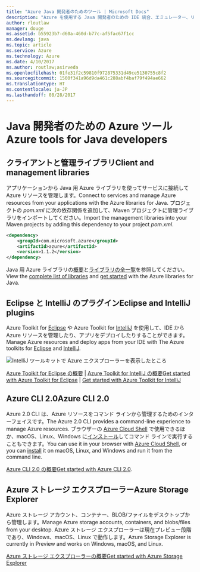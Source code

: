 ```yaml
---
title: "Azure Java 開発者のためのツール | Microsoft Docs"
description: "Azure を使用する Java 開発者のための IDE 統合、エミュレーター、リソース エクスプローラー、コマンド ライン インターフェイスについて取り上げます。"
author: rloutlaw
manager: douge
ms.assetid: b55923b7-d60a-460d-b77c-af5fac67f1cc
ms.devlang: java
ms.topic: article
ms.service: Azure
ms.technology: Azure
ms.date: 4/10/2017
ms.author: routlaw;asirveda
ms.openlocfilehash: 01fe31f2c59810f972875331d49ce5130755c8f2
ms.sourcegitcommit: 1500f341a96d9da461c288abf4baf79f494ae662
ms.translationtype: HT
ms.contentlocale: ja-JP
ms.lasthandoff: 08/28/2017
---
```

# <a name="azure-tools-for-java-developers"></a><span data-ttu-id="13285-103">Java 開発者のための Azure ツール</span><span class="sxs-lookup"><span data-stu-id="13285-103">Azure tools for Java developers</span></span>

## <a name="client-and-management-libraries"></a><span data-ttu-id="13285-104">クライアントと管理ライブラリ</span><span class="sxs-lookup"><span data-stu-id="13285-104">Client and management libraries</span></span>

<span data-ttu-id="13285-105">アプリケーションから Java 用 Azure ライブラリを使ってサービスに接続して Azure リソースを管理します。</span><span class="sxs-lookup"><span data-stu-id="13285-105">Connect to services and manage Azure resources from your applications with the Azure libraries for Java.</span></span> <span data-ttu-id="13285-106">プロジェクトの *pom.xml* に次の依存関係を追加して、Maven プロジェクトに管理ライブラリをインポートしてください。</span><span class="sxs-lookup"><span data-stu-id="13285-106">Import the management libraries into your Maven projects by adding this dependency to your project *pom.xml*.</span></span>

```XML
<dependency>
    <groupId>com.microsoft.azure</groupId>
    <artifactId>azure</artifactId>
    <version>1.1.2</version>
</dependency>
```

<span data-ttu-id="13285-107">Java 用 Azure ライブラリの[概要](java-sdk-azure-get-started.md)と[ライブラリの全一覧](java-sdk-azure-install.md)を参照してください。</span><span class="sxs-lookup"><span data-stu-id="13285-107">View the [complete list of libraries](java-sdk-azure-install.md) and [get started](java-sdk-azure-get-started.md) with the Azure libraries for Java.</span></span>

## <a name="eclipse-and-intellij-plugins"></a><span data-ttu-id="13285-108">Eclipse と IntelliJ のプラグイン</span><span class="sxs-lookup"><span data-stu-id="13285-108">Eclipse and IntelliJ plugins</span></span>

<span data-ttu-id="13285-109">Azure Toolkit for [Eclipse](https://docs.microsoft.com/azure/azure-toolkit-for-eclipse) や Azure Toolkit for [IntelliJ](https://docs.microsoft.com/azure/azure-toolkit-for-intellij) を使用して、IDE から Azure リソースを管理したり、アプリをデプロイしたりすることができます。</span><span class="sxs-lookup"><span data-stu-id="13285-109">Manage Azure resources and deploy apps from your IDE with The Azure toolkits for [Eclipse](https://docs.microsoft.com/azure/azure-toolkit-for-eclipse) and [IntelliJ](https://docs.microsoft.com/azure/azure-toolkit-for-intellij).</span></span>   

![IntelliJ ツールキットで Azure エクスプローラーを表示したところ](media/intelliJ-azure-explorer.png)

[<span data-ttu-id="13285-111">Azure Toolkit for Eclipse の概要](https://docs.microsoft.com/azure/app-service-web/app-service-web-eclipse-create-hello-world-web-app) | [Azure Toolkit for IntelliJ の概要</span><span class="sxs-lookup"><span data-stu-id="13285-111">Get started with Azure Toolkit for Eclipse](https://docs.microsoft.com/azure/app-service-web/app-service-web-eclipse-create-hello-world-web-app) | [Get started with Azure Toolkit for IntelliJ</span></span>](https://docs.microsoft.com/azure/app-service-web/app-service-web-intellij-create-hello-world-web-app) 

## <a name="azure-cli-20"></a><span data-ttu-id="13285-112">Azure CLI 2.0</span><span class="sxs-lookup"><span data-stu-id="13285-112">Azure CLI 2.0</span></span>

<span data-ttu-id="13285-113">Azure 2.0 CLI は、Azure リソースをコマンド ラインから管理するためのインターフェイスです。</span><span class="sxs-lookup"><span data-stu-id="13285-113">The Azure 2.0 CLI provides a command-line experience to manage Azure resources.</span></span> <span data-ttu-id="13285-114">ブラウザーの [Azure Cloud Shell](https://docs.microsoft.com/azure/cloud-shell/overview) で使用できるほか、macOS、Linux、Windows に[インストール](https://docs.microsoft.com/cli/azure/install-azure-cli)してコマンド ラインで実行することもできます。</span><span class="sxs-lookup"><span data-stu-id="13285-114">You can use it in your browser with [Azure Cloud Shell](https://docs.microsoft.com/azure/cloud-shell/overview), or you can [install](https://docs.microsoft.com/cli/azure/install-azure-cli) it on macOS, Linux, and Windows and run it from the command line.</span></span>

<span data-ttu-id="13285-115">[Azure CLI 2.0 の概要](https://docs.microsoft.com/cli/azure/get-started-with-azure-cli)</span><span class="sxs-lookup"><span data-stu-id="13285-115">[Get started with Azure CLI 2.0](https://docs.microsoft.com/cli/azure/get-started-with-azure-cli).</span></span>

## <a name="azure-storage-explorer"></a><span data-ttu-id="13285-116">Azure ストレージ エクスプローラー</span><span class="sxs-lookup"><span data-stu-id="13285-116">Azure Storage Explorer</span></span> 

<span data-ttu-id="13285-117">Azure ストレージ アカウント、コンテナー、BLOB/ファイルをデスクトップから管理します。</span><span class="sxs-lookup"><span data-stu-id="13285-117">Manage Azure storage accounts, containers, and blobs/files from your desktop.</span></span> <span data-ttu-id="13285-118">Azure ストレージ エクスプローラーは現在プレビュー段階であり、Windows、macOS、Linux で動作します。</span><span class="sxs-lookup"><span data-stu-id="13285-118">Azure Storage Explorer is currently in Preview and works on Windows, macOS, and Linux.</span></span>

[<span data-ttu-id="13285-119">Azure ストレージ エクスプローラーの概要</span><span class="sxs-lookup"><span data-stu-id="13285-119">Get started with Azure Storage Explorer</span></span>](https://docs.microsoft.com/azure/vs-azure-tools-storage-manage-with-storage-explorer)